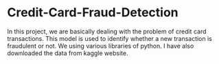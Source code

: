 # Credit-Card-Fraud-Detection
In this project, we are basically dealing with the problem of credit card transactions. This model is used to identify whether a new transaction is fraudulent or not. We using various libraries of python. I have also downloaded the data from kaggle website.
